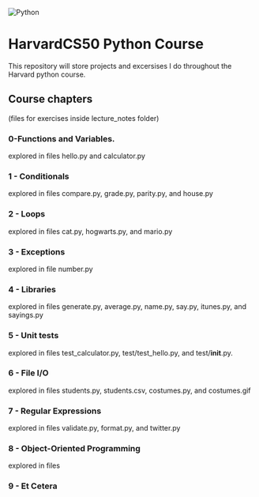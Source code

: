 ![Python](https://img.shields.io/badge/Python-FFD43B?style=for-the-badge&logo=python&logoColor=blue)
# HarvardCS50 Python Course 
This repository will store projects and excersises I do throughout the Harvard python course. 
## Course chapters 
(files for exercises inside lecture_notes folder)
### 0-Functions and Variables.
explored in files hello.py and calculator.py
### 1 - Conditionals
explored in files compare.py, grade.py, parity.py, and house.py
### 2 - Loops
explored in files cat.py, hogwarts.py, and mario.py
### 3 - Exceptions 
explored in file number.py
### 4 - Libraries 
explored in files generate.py, average.py, name.py, say.py, itunes.py, and sayings.py
### 5 - Unit tests
explored in files test_calculator.py, test/test_hello.py, and test/__init__.py.
### 6 - File I/O
explored in files students.py, students.csv, costumes.py, and costumes.gif
### 7 - Regular Expressions
explored in files validate.py, format.py, and twitter.py
### 8 - Object-Oriented Programming
explored in files 
### 9 - Et Cetera 
